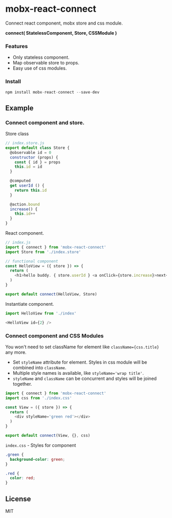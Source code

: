 # mobx-react-connect

Connect react component, mobx store and css module.

**connect( StatelessComponent, Store, CSSModule )**

### Features
- Only stateless component.
- Map observable store to props.
- Easy use of css modules.

### Install
```js
npm install mobx-react-connect --save-dev
```

## Example

### Connect component and store.

Store class

```js
// index.store.js
export default class Store {
  @observable id = 0
  constructor (props) {
    const { id } = props
    this.id = id
  }

  @computed
  get userId () {
    return this.id
  }

  @action.bound
  increase() {
    this.id++
  }
}
```

React component.

```js
// index.js
import { connect } from 'mobx-react-connect'
import Store from './index.store'

// functional component
const HelloView = ({ store }) => {
  return (
    <h1>hello buddy. { store.userId } <a onClick={store.increase}>next</a></h1>
  )
}

export default connect(HelloView, Store)
```

Instantiate component.

```js
import HelloView from './index'

<HelloView id={2} />
```

### Connect component and CSS Modules

You won't need to set className for element like `className={css.title}` any more.

- Set `styleName` attribute for element. Styles in css module will be combined into `className`.
- Multiple style names is available, like `styleName='wrap title'`.
- `styleName` and `className` can be concurrent and styles will be joined together.

```js
import { connect } from 'mobx-react-connect'
import css from './index.css'

const View = ({ store }) => {
  return (
    <div styleName='green red'></div>
  )
}

export default connect(View, {}, css)
```

`index.css` - Styles for component

```css
.green {
  background-color: green;
}

.red {
  color: red;
}
```

## License
MIT
